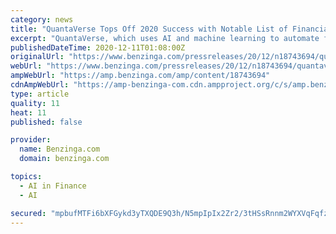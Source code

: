 ```yaml
---
category: news
title: "QuantaVerse Tops Off 2020 Success with Notable List of Financial and Regulatory Technology Awards"
excerpt: "QuantaVerse, which uses AI and machine learning to automate financial crime identification and investigations, was"
publishedDateTime: 2020-12-11T01:08:00Z
originalUrl: "https://www.benzinga.com/pressreleases/20/12/n18743694/quantaverse-tops-off-2020-success-with-notable-list-of-financial-and-regulatory-technology-awards"
webUrl: "https://www.benzinga.com/pressreleases/20/12/n18743694/quantaverse-tops-off-2020-success-with-notable-list-of-financial-and-regulatory-technology-awards"
ampWebUrl: "https://amp.benzinga.com/amp/content/18743694"
cdnAmpWebUrl: "https://amp-benzinga-com.cdn.ampproject.org/c/s/amp.benzinga.com/amp/content/18743694"
type: article
quality: 11
heat: 11
published: false

provider:
  name: Benzinga.com
  domain: benzinga.com

topics:
  - AI in Finance
  - AI

secured: "mpbufMTFi6bXFGykd3yTXQDE9Q3h/N5mpIpIx2Zr2/3tHSsRnnm2WYXVqFqfz3PFM6sl5Cskv8CI9ncuoPmqTIUpqoa8iKeIa3Ol6qFMcFMrEV62rkL6sMnXXr6SFDmYRnWFN8W6AZQJdHJnBsKFNJD1GsXW/yxB9QMM1gVquZ4KORRsl9NKJpasFXh7griAfk81ET3K6ssx5eYCpMoO0Y1Ttl+PvDrN76V1HwVK8AAdvhNxkJAOIqT2yB3Yw9qhpWYJfh1IueFPVABduTrVMd5ePdQWHAnc86KK1oXdJYOiF+vLHrOG2y2gSSzlY3ZLnrcLshT+0uNyBNgmA802SYALcgeZMTgkUGqZw0QwzOs=;lInE1ogp9lo/3Fx+dUjWGg=="
---
```


